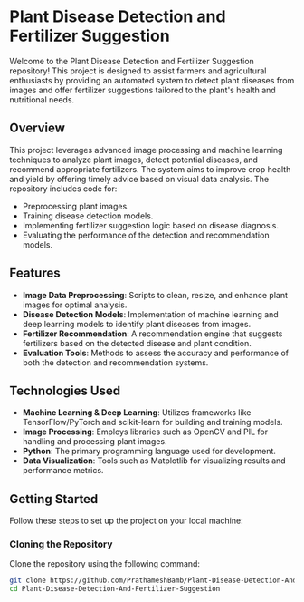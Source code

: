 # Plant Disease Detection and Fertilizer Suggestion

Welcome to the Plant Disease Detection and Fertilizer Suggestion repository! This project is designed to assist farmers and agricultural enthusiasts by providing an automated system to detect plant diseases from images and offer fertilizer suggestions tailored to the plant's health and nutritional needs.

## Overview

This project leverages advanced image processing and machine learning techniques to analyze plant images, detect potential diseases, and recommend appropriate fertilizers. The system aims to improve crop health and yield by offering timely advice based on visual data analysis. The repository includes code for:
- Preprocessing plant images.
- Training disease detection models.
- Implementing fertilizer suggestion logic based on disease diagnosis.
- Evaluating the performance of the detection and recommendation models.

## Features

- **Image Data Preprocessing**: Scripts to clean, resize, and enhance plant images for optimal analysis.
- **Disease Detection Models**: Implementation of machine learning and deep learning models to identify plant diseases from images.
- **Fertilizer Recommendation**: A recommendation engine that suggests fertilizers based on the detected disease and plant condition.
- **Evaluation Tools**: Methods to assess the accuracy and performance of both the detection and recommendation systems.

## Technologies Used

- **Machine Learning & Deep Learning**: Utilizes frameworks like TensorFlow/PyTorch and scikit-learn for building and training models.
- **Image Processing**: Employs libraries such as OpenCV and PIL for handling and processing plant images.
- **Python**: The primary programming language used for development.
- **Data Visualization**: Tools such as Matplotlib for visualizing results and performance metrics.

## Getting Started

Follow these steps to set up the project on your local machine:

### Cloning the Repository

Clone the repository using the following command:

```bash
git clone https://github.com/PrathameshBamb/Plant-Disease-Detection-And-Fertilizer-Suggestion.git
cd Plant-Disease-Detection-And-Fertilizer-Suggestion
```
